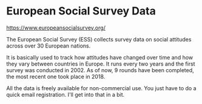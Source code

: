 # European Social Survey Data

<https://www.europeansocialsurvey.org/>

The European Social Survey (ESS) collects survey data on social attitudes across over
30 European nations.

It is basically used to track how attitudes have changed over time and how they vary between countries in Europe. It runs every two years and the first survey was conducted in 2002. As of now, 9 rounds have been completed, the most recent one took place in 2018.

All the data is freely available for non-commercial use. You just have to do a quick email registration. I'll get into that in a bit.
